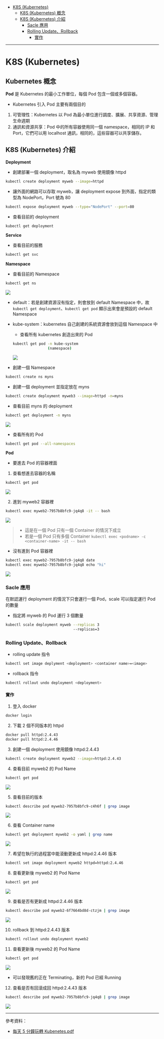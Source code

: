 * [K8S (Kubernetes)]()
    - [K8S (Kubernetes) 概念]()
    - [K8S (Kubernetes) 介紹]()
        - [Sacle 應用]()
        - [Rolling Update、Rollback]()
            - [實作]()
---
# K8S (Kubernetes)
## Kubernetes 概念
**Pod** 是 Kubernetes 的最小工作單位，每個 Pod 包含一個或多個容器。
* Kubernetes 引入 Pod 主要有兩個目的
1. 可管理性：Kubernetes 以 Pod 為最小單位進行調度、擴展、共享資源、管理生命週期
2. 通訊和資源共享：Pod 中的所有容器使用同一個 namespace，相同的 IP 和 Port，它們可以用 localhost 通訊，相同的，這些容器可以共享儲存。

## K8S (Kubernetes) 介紹
**Deployment**
* 創建部署一個 deployment，取名為 myweb 使用鏡像 httpd
```sh
kubectl create deployment myweb --image=httpd
```
* 讓外面的網路可以存取 myweb，讓 deployment expose 到外面，指定的類型為 NodePort，Port 號為 80
```sh
kubectl expose deployment myweb --type="NodePort" --port=80
```
* 查看目前的 deployment
```sh
kubectl get deployment
```
**Service**
* 查看目前的服務
```sh
kubectl get svc
```
**Namespace**
* 查看目前的 Namespace
```sh
kubectl get ns
```
![](Image/W13-20201208/namespace.PNG)

* default：若是創建資源沒有指定，則會放到 default Namespace 中，故 `kubectl get deployment`、`kubectl get pod` 顯示出來會是預設的 default Namespace
* kube-system：kubernetes 自己創建的系統資源會放到這個 Namespace 中
    
    - 查看所有 kubernetes 創造出來的 Pod
    ```sh
    kubectl get pod -n kube-system
                    (namespace)
    ```
    ![](Image/W13-20201208/kube-system.PNG)

* 創建一個 Namespace
```sh
kubectl create ns myns
```
* 創建一個 deployment 並指定放在 myns
```sh
kubectl create deployment myweb3 --image=httpd -n=myns
```
* 查看目前 myns 的 deployment
```sh
kubectl get deployment -n myns
```
![](Image/W13-20201208/myns.PNG)

* 查看所有的 Pod
```sh
kubectl get pod --all-namespaces
```
**Pod**
* 要進去 Pod 的容器裡面
1. 查看想進去容器的名稱
```sh
kubectl get pod
```
![](Image/W13-20201208/getpod4.PNG)

2. 進到 myweb2 容器裡
```sh
kubectl exec myweb2-7957b8bfc9-jq4q8 -it -- bash
```
![](Image/W13-20201208/1.PNG)

> * 這是在一個 Pod 只有一個 Container 的情況下成立
> * 若是一個 Pod 只有多個 Container
`kubectl exec <podname> -c <container-name> -it -- bash`

* 沒有進到 Pod 容器裡
```sh
kubectl exec myweb2-7957b8bfc9-jq4q8 date
kubectl exec myweb2-7957b8bfc9-jq4q8 echo "hi"
```
![](Image/W13-20201208/2.PNG)

### Sacle 應用
在默認運行 deployment 的情況下只會運行一個 Pod，scale 可以指定運行 Pod 的數量

* 指定將 myweb 的 Pod 運行 3 個數量
```sh
kubectl scale deployment myweb --replicas 3
                               --replicas=3
```
### Rolling Update、Rollback
* rolling update 指令
```sh
kubectl set image deplyment <deployment> <container name>=<image>
```
* rollback 指令
```sh
kubectl rollout undo deployment <deployment>
```

#### 實作
1. 登入 docker
```sh
docker login
```
2. 下載 2 個不同版本的 httpd
```sh
docker pull httpd:2.4.43
docker pull httpd:2.4.46
```
3. 創建一個 deployment 使用鏡像 httpd:2.4.43
```sh
kubectl create deployment myweb2 --image=httpd:2.4.43
```
4. 查看目前 myweb2 的 Pod Name
```sh
kubectl get pod
```
![](Image/W13-20201208/getpod.PNG)

5. 查看目前的版本
```sh
kubectl describe pod myweb2-7957b8bfc9-c4h6f | grep image
```
![](Image/W13-20201208/oldimage.PNG)

6. 查看 Container name
```sh
kubectl get deployment myweb2 -o yaml | grep name
```
![](Image/W13-20201208/myweb2name.PNG)

7. 希望在執行的過程當中能滾動更新成 httpd:2.4.46 版本
```sh
kubectl set image deployment myweb2 httpd=httpd:2.4.46
```

8. 查看更新後 myweb2 的 Pod Name
```sh
kubectl get pod
```
![](Image/W13-20201208/getpod2.PNG)

9. 查看是否有更新成 httpd:2.4.46 版本
```sh
kubectl describe pod myweb2-6f7664bd8d-ctzjm | grep image  
```
![](Image/W13-20201208/newimage.PNG)

10. rollback 到 httpd:2.4.43 版本
```sh
kubectl rollout undo deployment myweb2
```
11. 查看更新後 myweb2 的 Pod Name
```sh
kubectl get pod
```
![](Image/W13-20201208/getpod3.PNG)

* 可以發現舊的正在 Terminating，新的 Pod 已經 Running

12. 查看是否有回滾成回 httpd:2.4.43 版本
```sh
kubectl describe pod myweb2-7957b8bfc9-jq4q8 | grep image
``` 
![](Image/W13-20201208/oldimage2.PNG)

---
參考資料：
- [每天 5 分鐘玩轉 Kubenetes.pdf](https://drive.google.com/file/d/1kcT8R9VYw6cgLAiqZaVlX9m0-hVC4YKw/view?usp=sharing)
